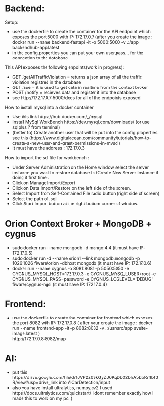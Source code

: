 

<h1> Backend: </h1>
Setup:
   <ul>
    <li> use the dockerfile to create the container for the API endpoint which exposes the port 5000 with IP: 172.17.0.7 (after you create the image : docker run --name backend-fastapi -it -p 5000:5000 -v .:/app backendhub-app:latest </li>
    <li> in the config.properties you can put your own user,pass... for the connection to the database</li>
   </ul>
   This API exposes the following enpoints(work in progress):  
   <ul>
    <li> GET /getAllTrafficViolation = returns a json array of all the traffic violation registred in the database </li>
    <li> GET /sse = it is used to get data in realtime from the context broker </li>
    <li> POST /notify = recieves data and register it into the database </li>
    <li> see http://172.17.0.7:5000/docs for all of the endpoints exposed </li>
   </ul>
   How to install mysql into a docker container:
   <ul>
     <li> Use this link https://hub.docker.com/_/mysql</li>
     <li> Install MySql WorkBench https://dev.mysql.com/downloads/ (or use sqlplus ? from terminal) </li>
     <li> (better to) Create another user that will be put into the config.properties see this (https://www.digitalocean.com/community/tutorials/how-to-create-a-new-user-and-grant-permissions-in-mysql)</li>
     <li> It must have the address : 172.17.0.3 </li>
   </ul>
   How to import the sql file for workbench :
   <ul>
     <li> Under Server Administration on the Home window select the server instance you want to restore database to (Create New Server Instance if doing it first time).</li>
     <li> Click on Manage Import/Export</li>
     <li> Click on Data Import/Restore on the left side of the screen.</li>
     <li> Select Import from Self-Contained File radio button (right side of screen)</li>
     <li> Select the path of .sql</li>
     <li> Click Start Import button at the right bottom corner of window.</li>
  </ul>
  
<h1>Orion Context Broker + MongoDB + cygnus</h1>
<ul>
<li>
sudo docker run --name mongodb -d mongo:4.4   
(it must have IP: 172.17.0.5)
</li>   
<li>   
sudo docker run -d --name orion1 --link mongodb:mongodb -p 1026:1026 fiware/orion -dbhost mongodb    
(it must have IP: 172.17.0.6)
</li>
<li>
docker run --name cygnus -p 8081:8081 -p 5050:5050 -e CYGNUS_MYSQL_HOST=172.17.0.3 -e CYGNUS_MYSQ_LUSER=root -e CYGNUS_MYSQL_PASS=password -e CYGNUS_LOGLEVEL='DEBUG' fiware/cygnus-ngsi
(it must have IP: 172.17.0.4)
</li>
</ul>

<h1>Frontend:</h1>
   <ul>
    <li> use the dockerfile to create the container for frontend which exposes the port 8082 with IP: 172.17.0.8   ( after your create the image : docker run --name frontend-app -it -p 8082:8082 -v .:/usr/src/app  svelte-image:latest )</li>
    <l1> http://172.17.0.8:8082/map </l1>
   </ul>
   <h1>AI:</h1>
   <ul>
      <li>
         put this https://drive.google.com/file/d/1JVP2z69kGyZJ6KqDb02bhA5DbRn1bf3R/view?usp=drive_link 
         into AiCarDetection/input
      </li>
      <li>
also you have install ultralytics, numpy,cv2
I used https://docs.ultralytics.com/quickstart/ I dont remember exactly how I made this to work on my pc :(
      </li>
   </ul>
